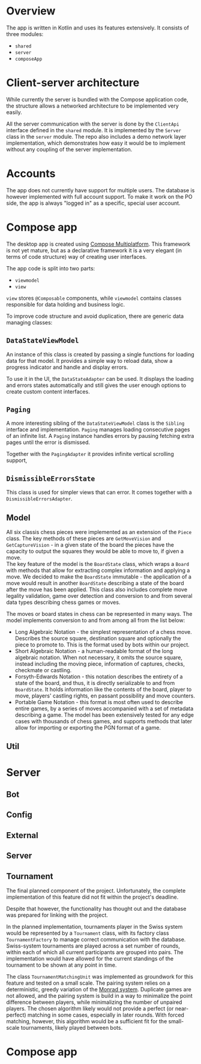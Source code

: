 # Overview
The app is written in Kotlin and uses its features extensively.
It consists of three modules:
- `shared`
- `server`
- `composeApp`

# Client-server architecture
While currently the server is bundled with the Compose application code,
the structure allows a networked architecture to be implemented very easily.

All the server communication with the server is done by the `ClientApi` interface defined in
the `shared` module.
It is implemented by the `Server` class in the `server` module.
The repo also includes a demo network layer implementation, which demonstrates how easy it would
be to implement without any coupling of the server implementation.

# Accounts
The app does not currently have support for multiple users. The database is however implemented
with full account support. To make it work on the PO side, the app is always "logged in"
as a specific, special user account.

# Compose app
The desktop app is created using [Compose Multiplatform](https://www.jetbrains.com/compose-multiplatform/).
This framework is not yet mature, but as a declarative framework it is a very elegant (in terms of code structure)
way of creating user interfaces. 

The app code is split into two parts:
- `viewmodel`
- `view`

`view` stores `@Composable` components, while `viewmodel` contains classes responsible for 
 data holding and business logic.

To improve code structure and avoid duplication, there are generic data managing classes:

## `DataStateViewModel`
An instance of this class is created by passing a single functions for loading data for that model.
It provides a simple way to reload data, show a progress indicator and handle and display errors.

To use it in the UI, the `DataStateAdapter` can be used. It displays the loading and errors
states automatically and still gives the user enough options to create custom content interfaces. 

## `Paging`
A more interesting sibling of the `DataStateViewModel` class is the `Sibling` interface and implementation.
`Paging` manages loading consecutive pages of an infinite list.
A `Paging` instance handles errors by pausing fetching extra pages until the error is dismissed.

Together with the `PagingAdapter` it provides infinite vertical scrolling support,

## `DismissibleErrorsState`
This class is used for simpler views that can error. It comes together with a `DismissibleErrorsAdapter`.

## Model

All six classis chess pieces were implemented as an extension of the `Piece` class. The key methods of these pieces are `GetMoveVision` and `GetCaptureVision` - in a given state of the board the pieces have the capacity to output the squares they would be able to move to, if given a move.\
The key feature of the model is the `BoardState` class, which wraps a `Board` with methods that allow for extracting complex information and applying a move.
We decided to make the `BoardState` immutable - the application of a move would result in another `BoardState` describing a state of the board after the move has been applied.
This class also includes complete move legality validation, game over detection and conversion to and from several data types describing chess games or moves.

The moves or board states in chess can be represented in many ways. The model implements conversion to and from among all from the list below:

- Long Algebraic Notation - the simplest representation of a chess move. Describes the source square, destination square and optionally the piece to promote to. This is the format used by bots within our project.
- Short Algebraic Notation - a human-readable format of the long algebraic notation. When not necessary, it omits the source square, instead including the moving piece, information of captures, checks, checkmate or castling.
- Forsyth-Edwards Notation - this notation describes the entirety of a state of the board, and thus, it is directly serializable to and from `BoardState`. It holds information like the contents of the board, player to move, players' castling rights, en passant possibility and move counters.
- Portable Game Notation - this format is most often used to describe entire games, by a series of moves accompanied with a set of metadata describing a game. The model has been extensively tested for any edge cases with thousands of chess games, and supports methods that later allow for importing or exporting the PGN format of a game.

## Util

# Server

## Bot

## Config

## External

## Server

## Tournament

The final planned component of the project. Unfortunately, the complete implementation of this feature did not fit within the project's deadline.

Despite that however, the functionality has thought out and the database was prepared for linking with the project.

In the planned implementation, tournaments player in the Swiss system would be represented by a `Tournament` class, with its factory class `TournamentFactory` to manage correct communication with the database.
Swiss-system tournaments are played across a set number of rounds, within each of which all current participants are grouped into pairs.
The implementation would have allowed for the current standings of the tournament to be shown at any point in time.

The class `TournamentMatchingUnit` was implemented as groundwork for this feature and tested on a small scale.
The pairing system relies on a deterministic, greedy variation of the [Monrad system](https://en.wikipedia.org/wiki/Swiss-system_tournament#Monrad_system).
Duplicate games are not allowed, and the pairing system is build in a way to minimalize the point difference between players, while minimalizing the number of unpaired players.
The chosen algorithm likely would not provide a perfect (or near-perfect) matching in some cases, especially in later rounds. With forced matching, however, this algorithm would be a sufficient fit for the small-scale tournaments, likely played between bots.

# Compose app